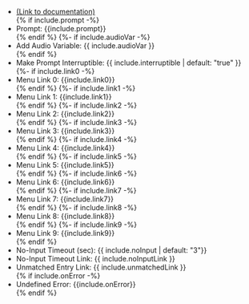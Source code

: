 <!-- - [(Link to documentation)](https://help.webex.com/en-us/article/n5595zd/Webex-Contact-Center-Setup-and-Administration-Guide#Cisco_Concept.dita_8a8f0369-60b9-4d31-af05-9338f7aa54be) -->
<ul>
<li><a href="https://help.webex.com/en-us/article/n5595zd/Webex-Contact-Center-Setup-and-Administration-Guide#Cisco_Concept.dita_8a8f0369-60b9-4d31-af05-9338f7aa54be">(Link to documentation)</a></li>
{% if include.prompt -%}
<li>Prompt: {{include.prompt}} </li>
{% endif %}
{%- if include.audioVar -%}
<li>Add Audio Variable: {{ include.audioVar }} </li>
{% endif %}
<li>Make Prompt Interruptible: {{ include.interruptible | default: "true" }}</li>
{%- if include.link0 -%}
<li>Menu Link 0: {{include.link0}} </li>
{% endif %}
{%- if include.link1 -%}
<li>Menu Link 1: {{include.link1}} </li>
{% endif %}
{%- if include.link2 -%}<li>Menu Link 2: {{include.link2}}</li>
{% endif %}
{%- if include.link3 -%}
<li>Menu Link 3: {{include.link3}} </li>
{% endif %}
{%- if include.link4 -%}
<li>Menu Link 4: {{include.link4}} </li>
{% endif %}
{%- if include.link5 -%}
<li>Menu Link 5: {{include.link5}} </li>
{% endif %}
{%- if include.link6 -%}
<li>Menu Link 6: {{include.link6}} </li>
{% endif %}
{%- if include.link7 -%}
<li>Menu Link 7: {{include.link7}} </li>
{% endif %}
{%- if include.link8 -%}
<li>Menu Link 8: {{include.link8}} </li>
{% endif %}
{%- if include.link9 -%}
<li>Menu Link 9: {{include.link9}} </li>
{% endif %}
<li>No-Input Timeout (sec): {{ include.noInput | default: "3"}}</li>
<li>No-Input Timeout Link: {{ include.noInputLink  }}</li>
<li>Unmatched Entry Link: {{ include.unmatchedLink }}</li>
{% if include.onError -%}
<li>Undefined Error: {{include.onError}}</li>
{% endif %}
</ul>